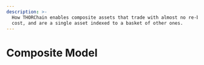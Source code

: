 ```yaml
---
description: >-
  How THORChain enables composite assets that trade with almost no re-balancing
  cost, and are a single asset indexed to a basket of other ones.
---
```


# Composite Model

